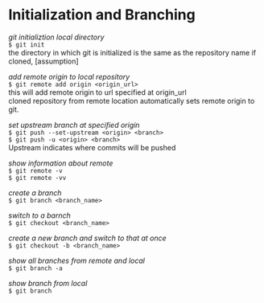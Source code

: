 # Initialization and Branching  

*git initializtion local directory*  
`$ git init`  
the directory in which git is initialized is the same as the repository name if cloned, [assumption]

*add remote origin to local repository*  
`$ git remote add origin <origin_url>`  
this will add remote origin to url specified at origin_url  
cloned repository from remote location automatically sets remote origin to git.  

*set upstream branch at specified origin*  
`$ git push --set-upstream <origin> <branch>`  
`$ git push -u <origin> <branch>`  
Upstream indicates where commits will be pushed

*show information about remote*  
`$ git remote -v`  
`$ git remote -vv`  

*create a branch*  
`$ git branch <branch_name>`  

*switch to a barnch*  
`$ git checkout <branch_name>`  

*create a new branch and switch to that at once*  
`$ git checkout -b <branch_name>`  

*show all branches from remote and local*  
`$ git branch -a`  

*show branch from local*  
`$ git branch`  
